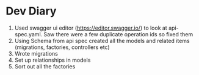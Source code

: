 # Dev Diary

1. Used swagger ui editor (https://editor.swagger.io/) to look at api-spec.yaml. Saw there were a few duplicate operation ids so fixed them
2. Using Schema from api spec created all the models and related items (migrations, factories, controllers etc) 
3. Wrote migrations
4. Set up relationships in models
5. Sort out all the factories